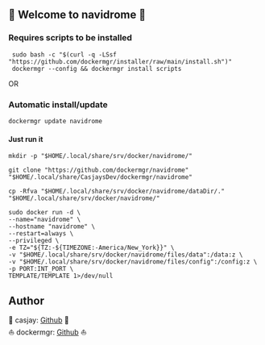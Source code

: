 ## 👋 Welcome to navidrome 🚀  

   
  
  
### Requires scripts to be installed

```shell
 sudo bash -c "$(curl -q -LSsf "https://github.com/dockermgr/installer/raw/main/install.sh")"
 dockermgr --config && dockermgr install scripts  
```

OR

### Automatic install/update  

```shell
dockermgr update navidrome
```

#### Just run it

```shell
mkdir -p "$HOME/.local/share/srv/docker/navidrome/"

git clone "https://github.com/dockermgr/navidrome" "$HOME/.local/share/CasjaysDev/dockermgr/navidrome"

cp -Rfva "$HOME/.local/share/srv/docker/navidrome/dataDir/." "$HOME/.local/share/srv/docker/navidrome/"

sudo docker run -d \
--name="navidrome" \
--hostname "navidrome" \
--restart=always \
--privileged \
-e TZ="${TZ:-${TIMEZONE:-America/New_York}}" \
-v "$HOME/.local/share/srv/docker/navidrome/files/data":/data:z \
-v "$HOME/.local/share/srv/docker/navidrome/files/config":/config:z \
-p PORT:INT_PORT \
TEMPLATE/TEMPLATE 1>/dev/null
```

## Author

🤖 casjay: [Github](https://github.com/casjay) 🤖  
⛵ dockermgr: [Github](https://github.com/dockermgr) ⛵  
